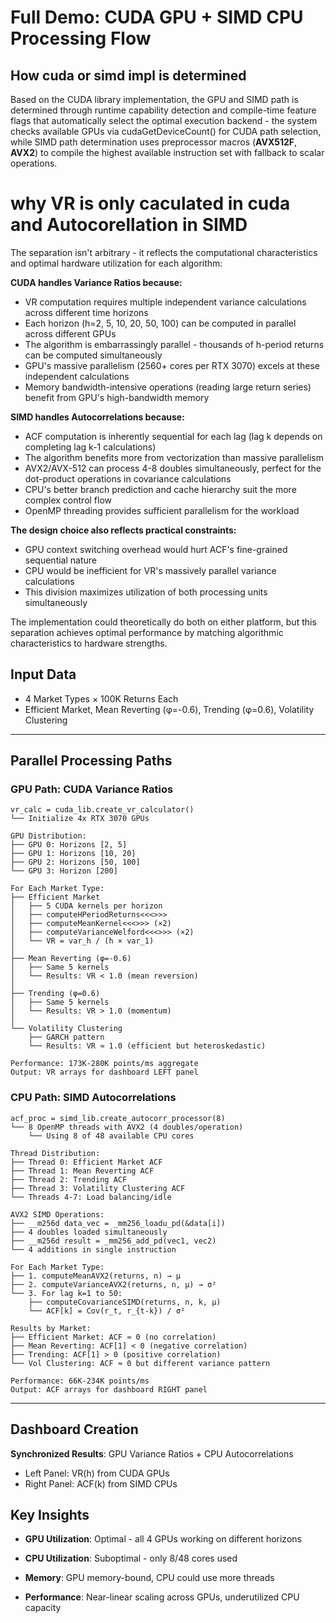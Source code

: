# Full Demo: CUDA GPU + SIMD CPU Processing Flow

## How cuda or simd impl is determined

Based on the CUDA library implementation, the GPU and SIMD path is determined through runtime capability detection and compile-time feature flags that automatically select the optimal execution backend - the system checks available GPUs via cudaGetDeviceCount() for CUDA path selection, while SIMD path determination uses preprocessor macros (__AVX512F__, __AVX2__) to compile the highest available instruction set with fallback to scalar operations.

# why VR is only caculated in cuda and Autocorellation in SIMD

The separation isn't arbitrary - it reflects the computational characteristics and optimal hardware utilization for each algorithm:

**CUDA handles Variance Ratios because:**
- VR computation requires multiple independent variance calculations across different time horizons
- Each horizon (h=2, 5, 10, 20, 50, 100) can be computed in parallel across different GPUs
- The algorithm is embarrassingly parallel - thousands of h-period returns can be computed simultaneously
- GPU's massive parallelism (2560+ cores per RTX 3070) excels at these independent calculations
- Memory bandwidth-intensive operations (reading large return series) benefit from GPU's high-bandwidth memory

**SIMD handles Autocorrelations because:**
- ACF computation is inherently sequential for each lag (lag k depends on completing lag k-1 calculations)
- The algorithm benefits more from vectorization than massive parallelism
- AVX2/AVX-512 can process 4-8 doubles simultaneously, perfect for the dot-product operations in covariance calculations
- CPU's better branch prediction and cache hierarchy suit the more complex control flow
- OpenMP threading provides sufficient parallelism for the workload

**The design choice also reflects practical constraints:**
- GPU context switching overhead would hurt ACF's fine-grained sequential nature
- CPU would be inefficient for VR's massively parallel variance calculations
- This division maximizes utilization of both processing units simultaneously

The implementation could theoretically do both on either platform, but this separation achieves optimal performance by matching algorithmic characteristics to hardware strengths.

## Input Data
- 4 Market Types × 100K Returns Each
- Efficient Market, Mean Reverting (φ=-0.6), Trending (φ=0.6), Volatility Clustering

---

## Parallel Processing Paths

### GPU Path: CUDA Variance Ratios
```
vr_calc = cuda_lib.create_vr_calculator()
└── Initialize 4x RTX 3070 GPUs

GPU Distribution:
├── GPU 0: Horizons [2, 5]
├── GPU 1: Horizons [10, 20]  
├── GPU 2: Horizons [50, 100]
└── GPU 3: Horizon [200]

For Each Market Type:
├── Efficient Market
│   ├── 5 CUDA kernels per horizon
│   ├── computeHPeriodReturns<<<>>>
│   ├── computeMeanKernel<<<>>> (×2)
│   ├── computeVarianceWelford<<<>>> (×2)
│   └── VR = var_h / (h × var_1)
│
├── Mean Reverting (φ=-0.6)
│   ├── Same 5 kernels
│   └── Results: VR < 1.0 (mean reversion)
│
├── Trending (φ=0.6)
│   ├── Same 5 kernels  
│   └── Results: VR > 1.0 (momentum)
│
└── Volatility Clustering
    ├── GARCH pattern
    └── Results: VR ≈ 1.0 (efficient but heteroskedastic)

Performance: 173K-280K points/ms aggregate
Output: VR arrays for dashboard LEFT panel
```

### CPU Path: SIMD Autocorrelations
```
acf_proc = simd_lib.create_autocorr_processor(8)
└── 8 OpenMP threads with AVX2 (4 doubles/operation)
    └── Using 8 of 48 available CPU cores

Thread Distribution:
├── Thread 0: Efficient Market ACF
├── Thread 1: Mean Reverting ACF  
├── Thread 2: Trending ACF
├── Thread 3: Volatility Clustering ACF
└── Threads 4-7: Load balancing/idle

AVX2 SIMD Operations:
├── __m256d data_vec = _mm256_loadu_pd(&data[i])
├── 4 doubles loaded simultaneously
├── __m256d result = _mm256_add_pd(vec1, vec2)  
└── 4 additions in single instruction

For Each Market Type:
├── 1. computeMeanAVX2(returns, n) → μ
├── 2. computeVarianceAVX2(returns, n, μ) → σ²
└── 3. For lag k=1 to 50:
    ├── computeCovarianceSIMD(returns, n, k, μ)
    └── ACF[k] = Cov(r_t, r_{t-k}) / σ²

Results by Market:
├── Efficient Market: ACF ≈ 0 (no correlation)
├── Mean Reverting: ACF[1] < 0 (negative correlation)
├── Trending: ACF[1] > 0 (positive correlation)  
└── Vol Clustering: ACF ≈ 0 but different variance pattern

Performance: 66K-234K points/ms
Output: ACF arrays for dashboard RIGHT panel
```

---

## Dashboard Creation
**Synchronized Results**: GPU Variance Ratios + CPU Autocorrelations
- Left Panel: VR(h) from CUDA GPUs
- Right Panel: ACF(k) from SIMD CPUs

## Key Insights
- **GPU Utilization**: Optimal - all 4 GPUs working on different horizons
- **CPU Utilization**: Suboptimal - only 8/48 cores used  
- **Memory**: GPU memory-bound, CPU could use more threads

- **Performance**: Near-linear scaling across GPUs, underutilized CPU capacity
